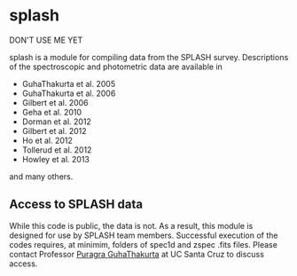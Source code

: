 # splash

DON'T USE ME YET

splash is a module for compiling data from the SPLASH survey. Descriptions of the spectroscopic
and photometric data are available in

- GuhaThakurta et al. 2005
- GuhaThakurta et al. 2006
- Gilbert et al. 2006
- Geha et al. 2010
- Dorman et al. 2012
- Gilbert et al. 2012
- Ho et al. 2012
- Tollerud et al. 2012
- Howley et al. 2013

and many others.

## Access to SPLASH data

While this code is public, the data is not. As a result, this module is designed for use by SPLASH team members.
Successful execution of the codes requires, at minimim, folders of spec1d and zspec .fits files. Please contact
Professor [Puragra GuhaThakurta](http://www.ucolick.org/~raja/) at UC Santa Cruz to discuss access.
